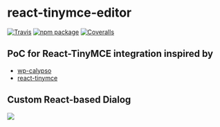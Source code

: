# react-tinymce-editor

[![Travis][build-badge]][build]
[![npm package][npm-badge]][npm]
[![Coveralls][coveralls-badge]][coveralls]

## PoC for React-TinyMCE integration inspired by

* [wp-calypso](https://github.com/Automattic/wp-calypso)
* [react-tinymce](https://github.com/instructure-react/react-tinymce)

## Custom React-based Dialog

![](README.gif)

[build-badge]: https://img.shields.io/travis/user/repo/master.svg?style=flat-square
[build]: https://travis-ci.org/user/repo

[npm-badge]: https://img.shields.io/npm/v/npm-package.svg?style=flat-square
[npm]: https://www.npmjs.org/package/npm-package

[coveralls-badge]: https://img.shields.io/coveralls/user/repo/master.svg?style=flat-square
[coveralls]: https://coveralls.io/github/user/repo
